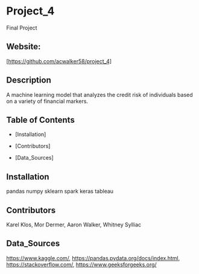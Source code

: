 # Project_4
Final Project

## Website: 
[https://github.com/acwalker58/project_4]

## Description
A machine learning model that analyzes the credit risk of individuals based on a variety of financial markers.

## Table of Contents

- [Installation]

- [Contributors]

- [Data_Sources]



## Installation
pandas
numpy
sklearn
spark
keras
tableau




## Contributors
Karel Klos, 
Mor Dermer, 
Aaron Walker, 
Whitney Sylliac



## Data_Sources
https://www.kaggle.com/,
https://pandas.pydata.org/docs/index.html,
https://stackoverflow.com/,
https://www.geeksforgeeks.org/



